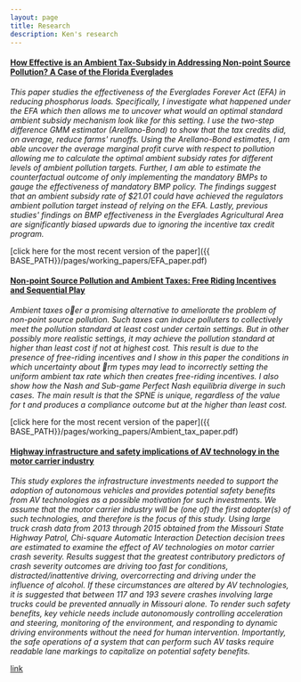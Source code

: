 ```yaml
---
layout: page
title: Research
description: Ken's research
---
```




#### <u>How Effective is an Ambient Tax-Subsidy in Addressing Non-point Source Pollution? A Case of the Florida Everglades</u>
*This paper studies the effectiveness of the Everglades Forever Act (EFA) in reducing phosphorus loads. Specifically, I investigate what happened under the EFA which then allows me to uncover what would an optimal standard ambient subsidy mechanism look like for this setting. I use the two-step difference GMM estimator (Arellano-Bond) to show that the tax credits did, on average, reduce farms' runoffs. Using the Arellano-Bond estimates, I am able uncover the average marginal profit curve with respect to pollution allowing me to calculate the optimal ambient subsidy rates for different levels of ambient pollution targets. Further, I am able to estimate the counterfactual outcome of only implementing the mandatory BMPs to gauge the effectiveness of mandatory BMP policy. The findings suggest that an ambient subsidy rate of \$21.01 could have achieved the regulators ambient pollution target instead of relying on the EFA. Lastly, previous studies' findings on BMP effectiveness in the Everglades Agricultural Area are significantly biased upwards due to ignoring the incentive tax credit program.*

[click here for the most recent version of the paper]({{ BASE_PATH}}/pages/working_papers/EFA_paper.pdf)

#### <u>Non-point Source Pollution and Ambient Taxes: Free Riding Incentives and Sequential Play</u>
*Ambient taxes oer a promising alternative to ameliorate the problem of non-point source pollution. Such taxes can induce polluters to collectively meet the pollution standard at least cost under certain settings. But in other possibly more realistic settings, it may achieve the pollution standard at higher than least cost if not at highest cost. This result is due to the presence of free-riding incentives and I show in this paper the conditions in which uncertainty about rm types may lead to incorrectly setting the uniform ambient tax rate which then creates free-riding incentives. I also show how the Nash and Sub-game Perfect Nash equilibria diverge in such cases. The main result is that the SPNE is unique, regardless of the value for t and produces a compliance outcome but at the higher than least cost.*

[click here for the most recent version of the paper]({{ BASE_PATH}}/pages/working_papers/Ambient_tax_paper.pdf)

<!-- Note: this is how to write a comment in HTML. Everything in here won't show up on your webpage.-->

<!--
To increase the size of the title, use fewer # in front of the paper title.
To decrease the size of the title, use more #. 
To remove the italics, remove the * before and after the description
To remove the underline from the title, remove the <u> tags (<u> and </u>)
-->

#### <u>Highway infrastructure and safety implications of AV technology in the motor carrier industry</u>
*This study explores the infrastructure investments needed to support the adoption of autonomous vehicles and provides potential safety benefits from AV technologies as a possible motivation for such investments. We assume that the motor carrier industry will be (one of) the first adopter(s) of such technologies, and therefore is the focus of this study. Using large truck crash data from 2013 through 2015 obtained from the Missouri State Highway Patrol, Chi-square Automatic Interaction Detection decision trees are estimated to examine the effect of AV technologies on motor carrier crash severity. Results suggest that the greatest contributory predictors of crash severity outcomes are driving too fast for conditions, distracted/inattentive driving, overcorrecting and driving under the influence of alcohol. If these circumstances are altered by AV technologies, it is suggested that between 117 and 193 severe crashes involving large trucks could be prevented annually in Missouri alone. To render such safety benefits, key vehicle needs include autonomously controlling acceleration and steering, monitoring of the environment, and responding to dynamic driving environments without the need for human intervention. Importantly, the safe operations of a system that can perform such AV tasks require readable lane markings to capitalize on potential safety benefits.*

[link](https://www.sciencedirect.com/science/article/abs/pii/S0739885919302707)